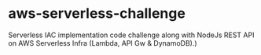 # aws-serverless-challenge
Serverless IAC implementation code challenge along with NodeJs REST API on AWS Serverless Infra (Lambda, API Gw &amp; DynamoDB).)
